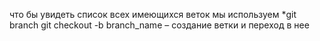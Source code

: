 что бы увидеть список всех имеющихся веток 
мы используем
*git branch
git checkout -b branch_name  –  создание ветки и переход  в нее
